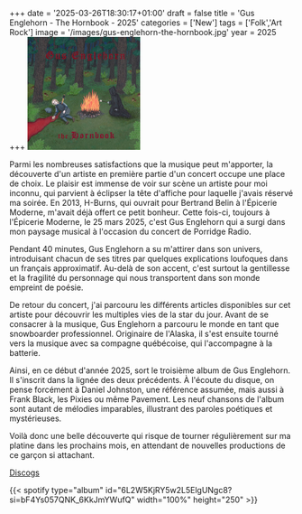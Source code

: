 +++
date = '2025-03-26T18:30:17+01:00'
draft = false
title = 'Gus Englehorn - The Hornbook - 2025'
categories = ['New']
tags = ['Folk','Art Rock']
image = '/images/gus-englehorn-the-hornbook.jpg'
year = 2025
+++
<img src="./images/gus-englehorn-the-hornbook.jpg" width="200"/>

Parmi les nombreuses satisfactions que la musique peut m'apporter, la découverte d'un artiste en première partie d'un concert occupe une place de choix. Le plaisir est immense de voir sur scène un artiste pour moi inconnu, qui parvient à éclipser la tête d'affiche pour laquelle j'avais réservé ma soirée. En 2013, H-Burns, qui ouvrait pour Bertrand Belin à l'Épicerie Moderne, m'avait déjà offert ce petit bonheur. Cette fois-ci, toujours à l'Épicerie Moderne, le 25 mars 2025, c'est Gus Englehorn qui a surgi dans mon paysage musical à l'occasion du concert de Porridge Radio.

Pendant 40 minutes, Gus Englehorn a su m'attirer dans son univers, introduisant chacun de ses titres par quelques explications loufoques dans un français approximatif. Au-delà de son accent, c'est surtout la gentillesse et la fragilité du personnage qui nous transportent dans son monde empreint de poésie.

De retour du concert, j'ai parcouru les différents articles disponibles sur cet artiste pour découvrir les multiples vies de la star du jour. Avant de se consacrer à la musique, Gus Englehorn a parcouru le monde en tant que snowboarder professionnel. Originaire de l'Alaska, il s'est ensuite tourné vers la musique avec sa compagne québécoise, qui l'accompagne à la batterie.

Ainsi, en ce début d'année 2025, sort le troisième album de Gus Englehorn. Il s'inscrit dans la lignée des deux précédents. À l'écoute du disque, on pense forcément à Daniel Johnston, une référence assumée, mais aussi à Frank Black, les Pixies ou même Pavement. Les neuf chansons de l'album sont autant de mélodies imparables, illustrant des paroles poétiques et mystérieuses.

Voilà donc une belle découverte qui risque de tourner régulièrement sur ma platine dans les prochains mois, en attendant de nouvelles productions de ce garçon si attachant.

[Discogs](https://www.discogs.com/fr/master/3748356-Gus-Englehorn-The-Hornbook)

{{< spotify type="album" id="6L2W5KjRY5w2L5ElgUNgc8?si=bF4Ys057QNK_6KkJmYWufQ" width="100%" height="250" >}}
